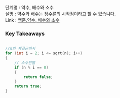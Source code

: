 단계명 : 약수, 배수와 소수  
설명 : 약수와 배수는 정수론의 시작점이라고 할 수 있습니다.  
Link : [백준.약수, 배수와 소수](https://www.acmicpc.net/step/10)  

### Key Takeaways  

``` c++

//n의 제곱근까지
for (int i = 2; i <= sqrt(n); i++)  
{  
	// 소수판별  
	if (n % i == 0)  
	{  
		return false;  
	}  
	return true;  
}  

```